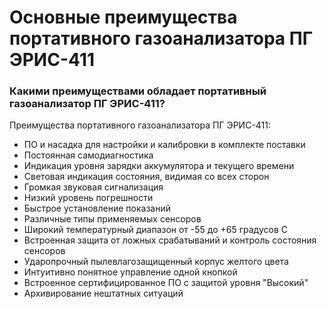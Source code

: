 # Основные преимущества портативного газоанализатора ПГ ЭРИС-411
### Какими преимуществами обладает портативный газоанализатор ПГ ЭРИС-411?
Преимущества портативного газоанализатора ПГ ЭРИС-411:

- ПО и насадка для настройки и калибровки в комплекте поставки
- Постоянная самодиагностика
- Индикация уровня зарядки аккумулятора и текущего времени
- Световая индикация состояния, видимая со всех сторон
- Громкая звуковая сигнализация
- Низкий уровень погрешности
- Быстрое установление показаний
- Различные типы применяемых сенсоров
- Широкий температурный диапазон от -55 до +65 градусов C
- Встроенная защита от ложных срабатываний и контроль состояния сенсоров
- Ударопрочный пылевлагозащищенный корпус желтого цвета
- Интуитивно понятное управление одной кнопкой
- Встроенное сертифицированное ПО с защитой уровня "Высокий"
- Архивирование нештатных ситуаций